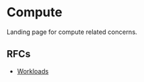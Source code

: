 # Compute

Landing page for compute related concerns.

## RFCs

- [Workloads](./development/rfcs/workloads)
